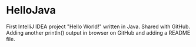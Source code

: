 # HelloJava
First IntelliJ IDEA project "Hello World!" written in Java.
Shared with GitHub.
Adding another println() output in browser on GitHub and adding a README file.
